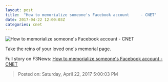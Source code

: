 ```yaml
---
layout: post
title:  "How to memorialize someone's Facebook account     - CNET"
date: 2017-04-22 12:00:03Z
categories: cnet
---
```


![How to memorialize someone's Facebook account     - CNET](https://cnet4.cbsistatic.com/img/9UycE7FxCTyXI7wiz3hj-VRVhFw=/670x503/2016/03/01/974bf5ec-bdaa-4cd6-ae89-813a0db3df88/dsc0048.jpg)

Take the reins of your loved one's memorial page.


Full story on F3News: [How to memorialize someone's Facebook account     - CNET](http://www.f3nws.com/n/zRmufB)

> Posted on: Saturday, April 22, 2017 5:00:03 PM
